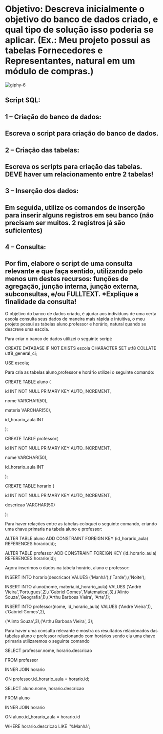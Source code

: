 # Objetivo: Descreva inicialmente o objetivo do banco de dados criado, e qual tipo de solução isso poderia se aplicar. (Ex.: Meu projeto possui as tabelas Fornecedores e Representantes, natural em um módulo de compras.)

![giphy-6](https://user-images.githubusercontent.com/56928555/93413257-373f9f80-f875-11ea-929c-b48625f2eb14.gif)


## Script SQL:

## 1 – Criação do banco de dados:

## Escreva o script para criação do banco de dados.

## 2 – Criação das tabelas:

 ## Escreva os scripts para criação das tabelas. DEVE haver um relacionamento entre 2 tabelas!

## 3 – Inserção dos dados:

## Em seguida, utilize os comandos de inserção para inserir alguns registros em seu banco (não precisam ser muitos. 2 registros já são suficientes)

## 4 – Consulta:

## Por fim, elabore o script de uma consulta relevante e que faça sentido, utilizando pelo menos um destes recursos: funções de agregação, junção interna, junção externa, subconsultas, e/ou FULLTEXT. *Explique a finalidade da consulta!


O objetivo do banco de dados criado, é ajudar aos indivíduos de uma certa escola consulta seus dados de maneira mais rápida e intuitiva, o meu projeto possui as tabelas aluno,professor e horário, natural quando se descreve uma escola.

  Para criar o banco de dados utilizei o seguinte script:

CREATE DATABASE IF NOT EXISTS escola CHARACTER SET utf8 COLLATE utf8_general_ci;

USE escola;

Para cria as tabelas aluno,professor e horário utilizei  o seguinte comando:

CREATE TABLE aluno (

id INT NOT NULL PRIMARY KEY AUTO_INCREMENT,

nome VARCHAR(50),

materia VARCHAR(50),

id_horario_aula INT

);



CREATE TABLE professor(

id INT NOT NULL PRIMARY KEY AUTO_INCREMENT,

nome VARCHAR(50),

id_horario_aula INT

);



CREATE TABLE horario (

id INT NOT NULL PRIMARY KEY AUTO_INCREMENT,

descricao VARCHAR(50)

);



 Para haver relações entre as tabelas coloquei o seguinte comando, criando uma chave primaria na tabela aluno e professor:

ALTER TABLE aluno ADD CONSTRAINT FOREIGN KEY (id_horario_aula) REFERENCES horario(id);

ALTER TABLE professor ADD CONSTRAINT FOREIGN KEY (id_horario_aula) REFERENCES horario(id);



Agora inserimos o dados na tabela horário, aluno e professor:

INSERT INTO horario(descricao) VALUES ('Manhã'),('Tarde'),('Noite');



INSERT INTO aluno(nome, materia,id_horario_aula) VALUES ('André Vieira','Portugues',2),('Gabriel Gomes','Matematica',3),('Alinto Souza','Geografia',1),('Arthu Barbosa Vieira', 'Arte',1);

INSERT INTO professor(nome, id_horario_aula) VALUES ('André Vieira',1),('Gabriel Gomes',2),

('Alinto Souza',3),('Arthu Barbosa Vieira', 3);



 Para haver uma consulta relevante e mostra os resultados relacionados das tabelas aluno e professor relacionando com horários sendo ela uma chave primaria utilizaremos o seguinte comando

SELECT professor.nome, horario.descricao

FROM professor

INNER JOIN horario

ON professor.id_horario_aula = horario.id;

SELECT aluno.nome, horario.descricao

FROM aluno

INNER JOIN horario

ON aluno.id_horario_aula = horario.id

WHERE horario.descricao LIKE '%Manhã';
